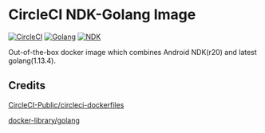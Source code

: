 # CircleCI NDK-Golang Image

[![CircleCI](https://circleci.com/gh/diov/ndk-golang-dockerfile.svg?style=svg)](https://circleci.com/gh/diov/ndk-golang-dockerfile)
[![Golang](https://img.shields.io/badge/golang-1.13.7-blue)](https://golang.org/doc/devel/release.html#go1.13)
[![NDK](https://img.shields.io/badge/ndk-r20-green)](https://developer.android.com/ndk/downloads/revision_history)

Out-of-the-box docker image which combines Android NDK(r20) and latest golang(1.13.4).

## Credits

[CircleCI-Public/circleci-dockerfiles](https://github.com/CircleCI-Public/circleci-dockerfiles/tree/master/android/images)

[docker-library/golang](https://github.com/docker-library/golang)
